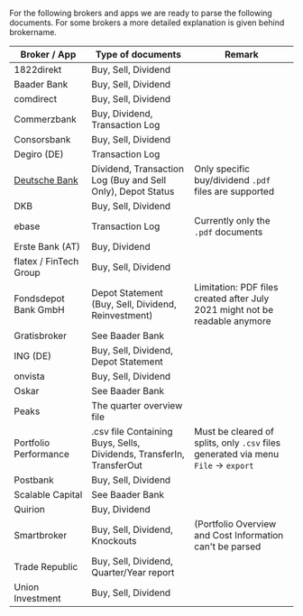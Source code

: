 For the following brokers and apps we are ready to parse the following documents. For some brokers
a more detailed explanation is given behind brokername.

| Broker / App                                           | Type of documents                                                    | Remark                                                                             |
| ------------------------------------------------------ | -------------------------------------------------------------------- | ---------------------------------------------------------------------------------- |
| 1822direkt                                             | Buy, Sell, Dividend                                                  |                                                                                    |
| Baader Bank                                            | Buy, Sell, Dividend                                                  |                                                                                    |
| comdirect                                              | Buy, Sell, Dividend                                                  |                                                                                    |
| Commerzbank                                            | Buy, Dividend, Transaction Log                                       |                                                                                    |
| Consorsbank                                            | Buy, Sell, Dividend                                                  |                                                                                    |
| Degiro (DE)                                            | Transaction Log                                                      |                                                                                    |
| [Deutsche Bank](docs/supportedBrokers/deutschebank.md) | Dividend, Transaction Log (Buy and Sell Only), Depot Status          | Only specific buy/dividend `.pdf` files are supported                              |
| DKB                                                    | Buy, Sell, Dividend                                                  |                                                                                    |
| ebase                                                  | Transaction Log                                                      | Currently only the `.pdf` documents                                                |
| Erste Bank (AT)                                        | Buy, Dividend                                                        |                                                                                    |
| flatex / FinTech Group                                 | Buy, Sell, Dividend                                                  |                                                                                    |
| Fondsdepot Bank GmbH                                   | Depot Statement (Buy, Sell, Dividend, Reinvestment)                  | Limitation: PDF files created after July 2021 might not be readable anymore        |
| Gratisbroker                                           | See Baader Bank                                                      |                                                                                    |
| ING (DE)                                               | Buy, Sell, Dividend, Depot Statement                                 |                                                                                    |
| onvista                                                | Buy, Sell, Dividend                                                  |                                                                                    |
| Oskar                                                  | See Baader Bank                                                      |                                                                                    |
| Peaks                                                  | The quarter overview file                                            |                                                                                    |
| Portfolio Performance                                  | .csv file Containing Buys, Sells, Dividends, TransferIn, TransferOut | Must be cleared of splits, only `.csv` files generated via menu `File` -> `export` |
| Postbank                                               | Buy, Sell, Dividend                                                  |                                                                                    |
| Scalable Capital                                       | See Baader Bank                                                      |                                                                                    |
| Quirion                                                | Buy, Dividend                                                        |                                                                                    |
| Smartbroker                                            | Buy, Sell, Dividend, Knockouts                                       | (Portfolio Overview and Cost Information can't be parsed                           |
| Trade Republic                                         | Buy, Sell, Dividend, Quarter/Year report                             |                                                                                    |
| Union Investment                                       | Buy, Sell, Dividend                                                  |                                                                                    |
